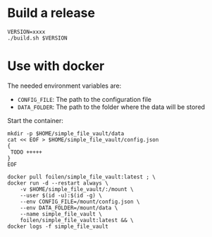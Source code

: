 # Build a release

```
VERSION=xxxx
./build.sh $VERSION
```

# Use with docker

The needed environment variables are:
- `CONFIG_FILE`: The path to the configuration file
- `DATA_FOLDER`: The path to the folder where the data will be stored

Start the container:
```
mkdir -p $HOME/simple_file_vault/data
cat << EOF > $HOME/simple_file_vault/config.json
{
 TODO +++++
}
EOF

docker pull foilen/simple_file_vault:latest ; \
docker run -d --restart always \
    -v $HOME/simple_file_vault/:/mount \
    --user $(id -u):$(id -g) \
    --env CONFIG_FILE=/mount/config.json \
    --env DATA_FOLDER=/mount/data \
    --name simple_file_vault \
    foilen/simple_file_vault:latest && \
docker logs -f simple_file_vault
```

